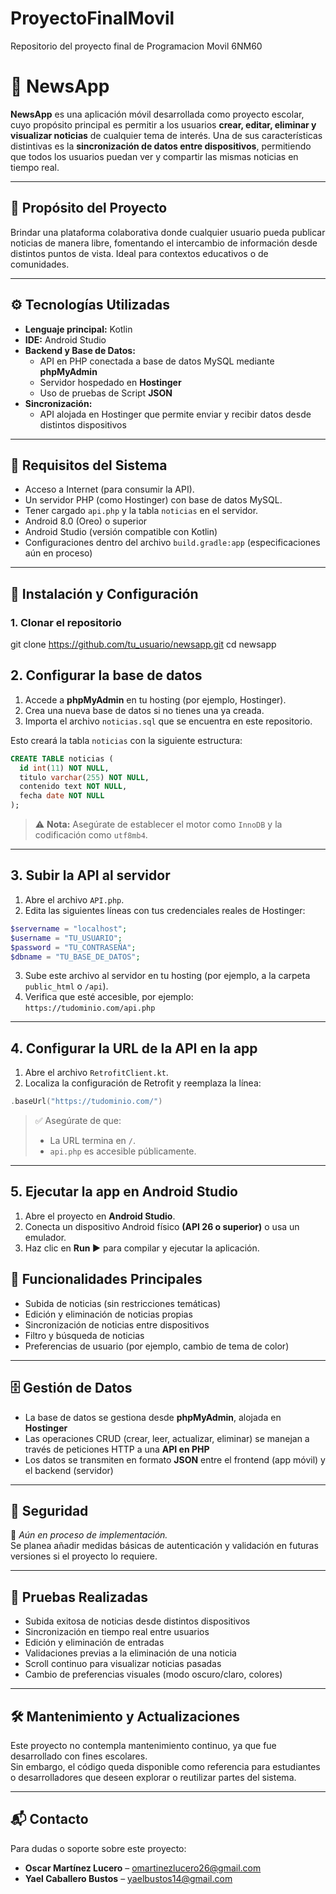 # ProyectoFinalMovil
Repositorio del proyecto final de Programacion Movil 6NM60
# 📱 NewsApp

**NewsApp** es una aplicación móvil desarrollada como proyecto escolar, cuyo propósito principal es permitir a los usuarios **crear, editar, eliminar y visualizar noticias** de cualquier tema de interés. Una de sus características distintivas es la **sincronización de datos entre dispositivos**, permitiendo que todos los usuarios puedan ver y compartir las mismas noticias en tiempo real.

---

## 🧠 Propósito del Proyecto

Brindar una plataforma colaborativa donde cualquier usuario pueda publicar noticias de manera libre, fomentando el intercambio de información desde distintos puntos de vista. Ideal para contextos educativos o de comunidades.

---

## ⚙️ Tecnologías Utilizadas

- **Lenguaje principal:** Kotlin  
- **IDE:** Android Studio  
- **Backend y Base de Datos:**  
  - API en PHP conectada a base de datos MySQL mediante **phpMyAdmin**  
  - Servidor hospedado en **Hostinger**  
  - Uso de pruebas de Script **JSON**   
- **Sincronización:**  
  - API alojada en Hostinger que permite enviar y recibir datos desde distintos dispositivos

---

## 📲 Requisitos del Sistema

- Acceso a Internet (para consumir la API).
- Un servidor PHP (como Hostinger) con base de datos MySQL.
- Tener cargado `api.php` y la tabla `noticias` en el servidor.
- Android 8.0 (Oreo) o superior  
- Android Studio (versión compatible con Kotlin)  
- Configuraciones dentro del archivo `build.gradle:app` (especificaciones aún en proceso)

---

## 🔧 Instalación y Configuración

### 1. Clonar el repositorio
git clone https://github.com/tu_usuario/newsapp.git
cd newsapp


## 2. Configurar la base de datos

1. Accede a **phpMyAdmin** en tu hosting (por ejemplo, Hostinger).
2. Crea una nueva base de datos si no tienes una ya creada.
3. Importa el archivo `noticias.sql` que se encuentra en este repositorio.

Esto creará la tabla `noticias` con la siguiente estructura:

```sql
CREATE TABLE noticias (
  id int(11) NOT NULL,
  titulo varchar(255) NOT NULL,
  contenido text NOT NULL,
  fecha date NOT NULL
);
```

> ⚠️ **Nota:** Asegúrate de establecer el motor como `InnoDB` y la codificación como `utf8mb4`.

---

## 3. Subir la API al servidor

1. Abre el archivo `API.php`.
2. Edita las siguientes líneas con tus credenciales reales de Hostinger:

```php
$servername = "localhost";
$username = "TU_USUARIO";
$password = "TU_CONTRASEÑA";
$dbname = "TU_BASE_DE_DATOS";
```

3. Sube este archivo al servidor en tu hosting (por ejemplo, a la carpeta `public_html` o `/api`).
4. Verifica que esté accesible, por ejemplo:  
   `https://tudominio.com/api.php`

---

## 4. Configurar la URL de la API en la app

1. Abre el archivo `RetrofitClient.kt`.
2. Localiza la configuración de Retrofit y reemplaza la línea:

```kotlin
.baseUrl("https://tudominio.com/")
```

> ✅ Asegúrate de que:
> - La URL termina en `/`.
> - `api.php` es accesible públicamente.

---

## 5. Ejecutar la app en Android Studio

1. Abre el proyecto en **Android Studio**.
2. Conecta un dispositivo Android físico **(API 26 o superior)** o usa un emulador.
3. Haz clic en **Run ▶️** para compilar y ejecutar la aplicación.

## 🧩 Funcionalidades Principales

- Subida de noticias (sin restricciones temáticas)
- Edición y eliminación de noticias propias
- Sincronización de noticias entre dispositivos
- Filtro y búsqueda de noticias
- Preferencias de usuario (por ejemplo, cambio de tema de color)

---

## 🗄️ Gestión de Datos

- La base de datos se gestiona desde **phpMyAdmin**, alojada en **Hostinger**
- Las operaciones CRUD (crear, leer, actualizar, eliminar) se manejan a través de peticiones HTTP a una **API en PHP**
- Los datos se transmiten en formato **JSON** entre el frontend (app móvil) y el backend (servidor)

---

## 🔐 Seguridad

🚧 *Aún en proceso de implementación.*  
Se planea añadir medidas básicas de autenticación y validación en futuras versiones si el proyecto lo requiere.

---

## 🧪 Pruebas Realizadas

- Subida exitosa de noticias desde distintos dispositivos
- Sincronización en tiempo real entre usuarios
- Edición y eliminación de entradas
- Validaciones previas a la eliminación de una noticia
- Scroll continuo para visualizar noticias pasadas
- Cambio de preferencias visuales (modo oscuro/claro, colores)

---

## 🛠️ Mantenimiento y Actualizaciones

Este proyecto no contempla mantenimiento continuo, ya que fue desarrollado con fines escolares.  
Sin embargo, el código queda disponible como referencia para estudiantes o desarrolladores que deseen explorar o reutilizar partes del sistema.

---

## 📬 Contacto

Para dudas o soporte sobre este proyecto:

- **Oscar Martínez Lucero** – omartinezlucero26@gmail.com  
- **Yael Caballero Bustos** – yaelbustos14@gmail.com
